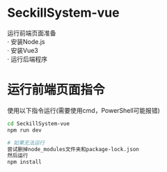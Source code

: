 # SeckillSystem-vue 

运行前端页面准备  
· 安装Node.js  
· 安装Vue3  
· 运行后端程序

# 运行前端页面指令
使用以下指令运行(需要使用cmd，PowerShell可能报错)

```sh  
cd SeckillSystem-vue  
npm run dev  

# 如果无法运行  
尝试删掉node_modules文件夹和package-lock.json  
然后运行
npm install   